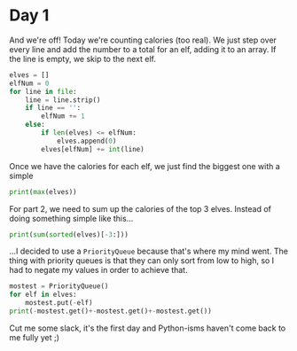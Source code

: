 # Day 1

And we're off! Today we're counting calories (too real). We just step over every line and add the number to a total for an elf, adding it to an array. If the line is empty, we skip to the next elf.
```python
elves = []
elfNum = 0
for line in file:
    line = line.strip()
    if line == '':
        elfNum += 1
    else:
        if len(elves) <= elfNum:
            elves.append(0)
        elves[elfNum] += int(line)
```
Once we have the calories for each elf, we just find the biggest one with a simple
```python
print(max(elves))
```
For part 2, we need to sum up the calories of the top 3 elves. Instead of doing something simple like this...
```python
print(sum(sorted(elves)[-3:]))
```
...I decided to use a `PriorityQueue` because that's where my mind went. The thing with priority queues is that they can only sort from low to high, so I had to negate my values in order to achieve that.
```python
mostest = PriorityQueue()
for elf in elves:
    mostest.put(-elf)
print(-mostest.get()+-mostest.get()+-mostest.get())
```
Cut me some slack, it's the first day and Python-isms haven't come back to me fully yet ;)
